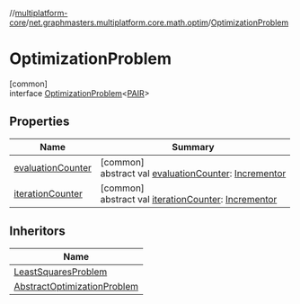 //[multiplatform-core](../../../index.md)/[net.graphmasters.multiplatform.core.math.optim](../index.md)/[OptimizationProblem](index.md)

# OptimizationProblem

[common]\
interface [OptimizationProblem](index.md)&lt;[PAIR](index.md)&gt;

## Properties

| Name | Summary |
|---|---|
| [evaluationCounter](evaluation-counter.md) | [common]<br>abstract val [evaluationCounter](evaluation-counter.md): [Incrementor](../../net.graphmasters.multiplatform.core.math.utils/-incrementor/index.md) |
| [iterationCounter](iteration-counter.md) | [common]<br>abstract val [iterationCounter](iteration-counter.md): [Incrementor](../../net.graphmasters.multiplatform.core.math.utils/-incrementor/index.md) |

## Inheritors

| Name |
|---|
| [LeastSquaresProblem](../../net.graphmasters.multiplatform.core.math.leastsquares/-least-squares-problem/index.md) |
| [AbstractOptimizationProblem](../-abstract-optimization-problem/index.md) |
